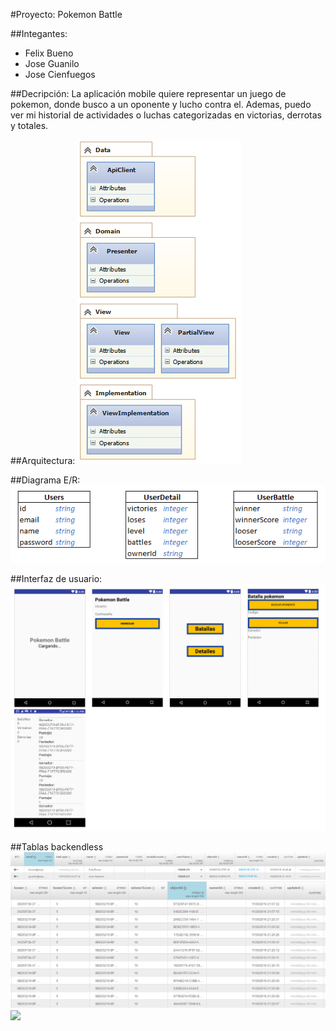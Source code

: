 #Proyecto: Pokemon Battle

##Integantes:
  - Felix Bueno
  - Jose Guanilo
  - Jose Cienfuegos

##Decripción:
La aplicación mobile quiere representar un juego de pokemon, donde busco a un oponente y lucho contra el. Ademas, puedo ver mi historial de actividades o luchas categorizadas en victorias, derrotas y totales.

##Arquitectura:
![](https://github.com/isil-pe/AM2-20162-Proyecto-PokemonBattle/blob/master/arquitectura.png)

##Diagrama E/R:
![](https://github.com/isil-pe/AM2-20162-Proyecto-PokemonBattle/blob/master/bd.png)

##Interfaz de usuario:
![](https://github.com/isil-pe/AM2-20162-Proyecto-PokemonBattle/blob/master/pantallas.png)

##Tablas backendless
![](https://github.com/isil-pe/AM2-20162-Proyecto-PokemonBattle/blob/master/tbl_user.png)
![](https://github.com/isil-pe/AM2-20162-Proyecto-PokemonBattle/blob/master/tbl_user_battle.png)
![](https://github.com/isil-pe/AM2-20162-Proyecto-PokemonBattle/blob/master/tbl_user_detail.png)
